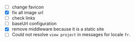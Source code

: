 
- [ ] change favicon
- [x] fix all image url
- [ ] check links
- [ ] baseUrl configuration
- [x] remove middleware because it is a static site
- [ ]  Could not resolve `view project` in messages for locale `fr`.